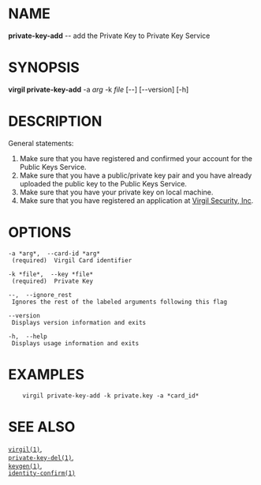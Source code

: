 NAME
====

**private-key-add** -- add the Private Key to Private Key Service

SYNOPSIS
========

**virgil private-key-add** -a *arg* -k *file* \[--\] \[--version\]
\[-h\]

DESCRIPTION
===========

General statements:

1.  Make sure that you have registered and confirmed your account for
    the Public Keys Service.
2.  Make sure that you have a public/private key pair and you have
    already uploaded the public key to the Public Keys Service.
3.  Make sure that you have your private key on local machine.
4.  Make sure that you have registered an application at [Virgil
    Security, Inc](https://developer.virgilsecurity.com/account/signup).

OPTIONS
=======

    -a *arg*,  --card-id *arg*
     (required)  Virgil Card identifier

    -k *file*,  --key *file*
     (required)  Private Key

    --,  --ignore_rest
     Ignores the rest of the labeled arguments following this flag

    --version
     Displays version information and exits

    -h,  --help
     Displays usage information and exits

EXAMPLES
========

        virgil private-key-add -k private.key -a *card_id*

SEE ALSO
========

[`virgil(1)`](../markdown/virgil.1.md),  
[`private-key-del(1)`](../markdown/private-key-del.1.md),  
[`keygen(1)`](../markdown/keygen.1.md),  
[`identity-confirm(1)`](../markdown/identity-confirm.1.md)

